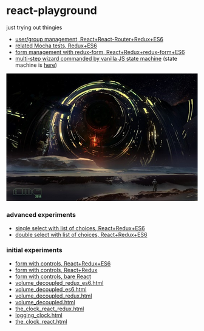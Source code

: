 # react-playground
just trying out thingies

- [user/group management, React+React-Router+Redux+ES6](http://rawgit.com/Muzietto/react-playground/master/combo_boxes/twopages_es6.html)
- [related Mocha tests, Redux+ES6](http://rawgit.com/Muzietto/react-playground/master/combo_boxes/twopages_Mocha.html)
- [form management with redux-form, React+Redux+redux-form+ES6](http://rawgit.com/Muzietto/react-playground/master/redux-form/simple/simple.html)
- [multi-step wizard commanded by vanilla JS state machine](http://rawgit.com/Muzietto/react-playground/master/b_stateMachine/complex_templates/complex_templates.html) (state machine is [here](https://github.com/Muzietto/react-playground/blob/master/b_stateMachine/complex_templates/jsx/state_machine/steps.js))

![playground](https://raw.githubusercontent.com/Muzietto/react-playground/master/docs/giants_in_the_playground.jpg)

### advanced experiments
- [single select with list of choices, React+Redux+ES6](http://rawgit.com/Muzietto/react-playground/master/combo_boxes/selectlist_red_es6.html)
- [double select with list of choices, React+Redux+ES6](http://rawgit.com/Muzietto/react-playground/master/combo_boxes/composite_es6.html)

### initial experiments
- [form with controls, React+Redux+ES6](http://rawgit.com/Muzietto/react-playground/master/the_book/chapter7/form02_redux_es6/form02_redux_es6.html)
- [form with controls, React+Redux](http://rawgit.com/Muzietto/react-playground/master/the_book/chapter7/form02_redux/lots_of_controls.html)
- [form with controls, bare React](http://rawgit.com/Muzietto/react-playground/master/the_book/chapter7/form02/lots_of_controls.html)
- [volume_decoupled_redux_es6.html](http://rawgit.com/Muzietto/react-playground/master/the_book/chapter6/volume_decoupled_redux_es6/volume_decoupled_redux_es6.html)
- [volume_decoupled_es6.html](http://rawgit.com/Muzietto/react-playground/master/the_book/chapter6/volume_decoupled_es6/volume_decoupled_es6.html)
- [volume_decoupled_redux.html](http://rawgit.com/Muzietto/react-playground/master/the_book/chapter6/volume_decoupled_redux/volume_decoupled_redux.html)
- [volume_decoupled.html](http://rawgit.com/Muzietto/react-playground/master/the_book/chapter6/volume_decoupled/volume_decoupled.html)
- [the_clock_react_redux.html](http://rawgit.com/Muzietto/react-playground/master/the_book/chapter4/the_clock_react_redux.html)
- [logging_clock.html](http://rawgit.com/Muzietto/react-playground/master/the_book/chapter5/logging_clock/logging_clock.html)
- [the_clock_react.html](http://rawgit.com/Muzietto/react-playground/master/the_book/chapter4/the_clock_react.html)
